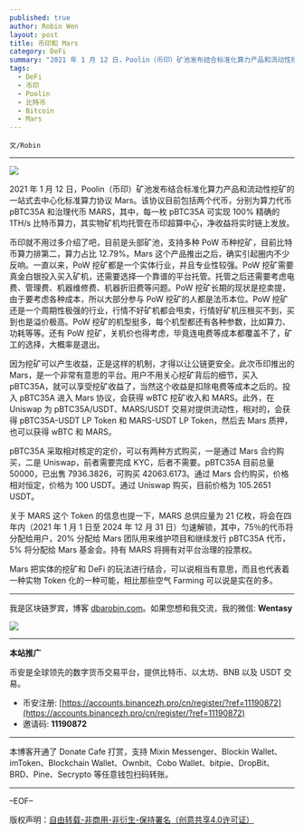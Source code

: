 ```yaml
---
published: true
author: Robin Wen
layout: post
title: 币印和 Mars
category: DeFi
summary: "2021 年 1 月 12 日，Poolin（币印）矿池发布结合标准化算力产品和流动性挖矿的一站式去中心化标准算力协议 Mars。该协议目前包括两个代币，分别为算力代币 pBTC35A 和治理代币 MARS，其中，每一枚 pBTC35A 可实现 100% 精确的 1TH/s 比特币算力，其实物矿机均托管在币印超算中心，净收益将实时链上发放。Mars 把实体的挖矿和 DeFi 的玩法进行结合，可以说相当有意思，而且也代表着一种实物 Token 化的一种可能，相比那些空气 Farming 可以说是实在的多。"
tags:
  - DeFi
  - 币印
  - Poolin
  - 比特币
  - Bitcoin
  - Mars
---
```


`文/Robin`

***

![](https://cdn.dbarobin.com/hucp4gs.png)

2021 年 1 月 12 日，Poolin（币印）矿池发布结合标准化算力产品和流动性挖矿的一站式去中心化标准算力协议 Mars。该协议目前包括两个代币，分别为算力代币 pBTC35A 和治理代币 MARS，其中，每一枚 pBTC35A 可实现 100% 精确的 1TH/s 比特币算力，其实物矿机均托管在币印超算中心，净收益将实时链上发放。

币印就不用过多介绍了吧，目前是头部矿池，支持多种 PoW 币种挖矿，目前比特币算力排第二，算力占比 12.79%。Mars 这个产品推出之后，确实引起圈内不少反响。一直以来，PoW 挖矿都是一个实体行业，并且专业性较强。PoW 挖矿需要真金白银投入买入矿机，还需要选择一个靠谱的平台托管。托管之后还需要考虑电费、管理费、机器维修费、机器折旧费等问题。PoW 挖矿长期的现状是挖卖提，由于要考虑各种成本，所以大部分参与 PoW 挖矿的人都是法币本位。PoW 挖矿还是一个周期性极强的行业，行情不好矿机都会甩卖，行情好矿机压根买不到，买到也是溢价极高。PoW 挖矿的机型挺多，每个机型都还有各种参数，比如算力、功耗等等。还有 PoW 挖矿，关机价也得考虑，毕竟连电费等成本都覆盖不了，矿工的选择，大概率是退出。

因为挖矿可以产生收益，正是这样的机制，才得以让公链更安全。此次币印推出的 Mars，是一个非常有意思的平台。用户不用关心挖矿背后的细节，买入 pBTC35A，就可以享受挖矿收益了，当然这个收益是扣除电费等成本之后的。投入 pBTC35A 进入 Mars 协议，会获得 wBTC 挖矿收入和 MARS。此外，在 Uniswap 为 pBTC35A/USDT、MARS/USDT 交易对提供流动性，相对的，会获得 pBTC35A-USDT LP Token 和 MARS-USDT LP Token，然后去 Mars 质押，也可以获得 wBTC 和 MARS。

pBTC35A 采取相对核定的定价，可以有两种方式购买，一是通过 Mars 合约购买，二是 Uniswap，前者需要完成 KYC，后者不需要。pBTC35A 目前总量 50000，已出售 7936.3826，可购买 42063.6173。通过 Mars 合约购买，价格相对恒定，价格为 100 USDT。通过 Uniswap 购买，目前价格为 105.2651 USDT。

关于 MARS 这个 Token 的信息也提一下，MARS 总供应量为 21 亿枚，将会在四年内（2021 年 1 月 1 日至 2024 年 12 月 31 日）匀速解锁，其中，75％的代币将分配给用户，20% 分配给 Mars 团队用来维护项目和继续发行 pBTC35A 代币，5% 将分配给 Mars 基金会。持有 MARS 将拥有对平台治理的投票权。

Mars 把实体的挖矿和 DeFi 的玩法进行结合，可以说相当有意思，而且也代表着一种实物 Token 化的一种可能，相比那些空气 Farming 可以说是实在的多。

***

我是区块链罗宾，博客 [dbarobin.com](https://dbarobin.com/)。如果您想和我交流，我的微信: **Wentasy**

![](https://cdn.dbarobin.com/v4yywe2.png)

***

**本站推广**

币安是全球领先的数字货币交易平台，提供比特币、以太坊、BNB 以及 USDT 交易。

* 币安注册: [https://accounts.binancezh.pro/cn/register/?ref=11190872](https://accounts.binancezh.pro/cn/register/?ref=11190872)
* 邀请码: **11190872**

***

本博客开通了 Donate Cafe 打赏，支持 Mixin Messenger、Blockin Wallet、imToken、Blockchain Wallet、Ownbit、Cobo Wallet、bitpie、DropBit、BRD、Pine、Secrypto 等任意钱包扫码转账。

<center>
    <div class="--donate-button"
         data-button-id="f8b9df0d-af9a-460d-8258-d3f435445075"
    ></div>
</center>

***

–EOF–

版权声明：[自由转载-非商用-非衍生-保持署名（创意共享4.0许可证）](http://creativecommons.org/licenses/by-nc-nd/4.0/deed.zh)